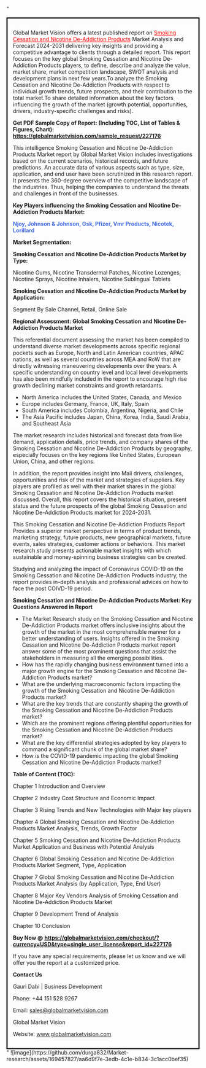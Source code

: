 "<div style='border: 3px solid black; padding: 1em;'>

Global Market Vision offers a latest published report on <a style='color: #ff0000;' href='https://globalmarketvision.com/reports/global-smoking-cessation-and-nicotine-de-addiction-products-market/227176'>Smoking Cessation and Nicotine De-Addiction Products</a> Market Analysis and Forecast 2024-2031 delivering key insights and providing a competitive advantage to clients through a detailed report. This report focuses on the key global Smoking Cessation and Nicotine De-Addiction Products players, to define, describe and analyze the value, market share, market competition landscape, SWOT analysis and development plans in next few years.To analyze the Smoking Cessation and Nicotine De-Addiction Products with respect to individual growth trends, future prospects, and their contribution to the total market.To share detailed information about the key factors influencing the growth of the market (growth potential, opportunities, drivers, industry-specific challenges and risks).

<strong>Get PDF Sample Copy of Report: (Including TOC, List of Tables &amp; Figures, Chart)</strong><strong>: <a style='color: #ff0000;' href='https://globalmarketvision.com/sample_request/227176?utm_source=linkedinPulse&utm_medium=Durga&utm_campaign=Durga'><strong>https://globalmarketvision.com/sample_request/227176</strong></a></strong>

This intelligence Smoking Cessation and Nicotine De-Addiction Products Market report by Global Market Vision includes investigations based on the current scenarios, historical records, and future predictions. An accurate data of various aspects such as type, size, application, and end user have been scrutinized in this research report. It presents the 360-degree overview of the competitive landscape of the industries. Thus, helping the companies to understand the threats and challenges in front of the businesses.

<strong>Key Players influencing the Smoking Cessation and Nicotine De-Addiction Products Market:</strong>

<strong style='color: #4169e1;'>Njoy, Johnson & Johnson, Gsk, Pfizer, Vmr Products, Nicotek, Lorillard</strong>

<strong>Market Segmentation:</strong>

<strong>Smoking Cessation and Nicotine De-Addiction Products Market by Type:</strong>

Nicotine Gums, Nicotine Transdermal Patches, Nicotine Lozenges, Nicotine Sprays, Nicotine Inhalers, Nicotine Sublingual Tablets

<strong>Smoking Cessation and Nicotine De-Addiction Products Market by Application:</strong>

Segment By Sale Channel, Retail, Online Sale

<strong>Regional Assessment: Global Smoking Cessation and Nicotine De-Addiction Products Market</strong>

This referential document assessing the market has been compiled to understand diverse market developments across specific regional pockets such as Europe, North and Latin American countries, APAC nations, as well as several countries across MEA and RoW that are directly witnessing maneuvering developments over the years. A specific understanding on country level and local level developments has also been mindfully included in the report to encourage high rise growth declining market constraints and growth retardants.
<ul>
  <li>North America includes the United States, Canada, and Mexico</li>
  <li>Europe includes Germany, France, UK, Italy, Spain</li>
  <li>South America includes Colombia, Argentina, Nigeria, and Chile</li>
  <li>The Asia Pacific includes Japan, China, Korea, India, Saudi Arabia, and Southeast Asia</li>
</ul>
The market research includes historical and forecast data from like demand, application details, price trends, and company shares of the Smoking Cessation and Nicotine De-Addiction Products by geography, especially focuses on the key regions like United States, European Union, China, and other regions.

In addition, the report provides insight into Mail drivers, challenges, opportunities and risk of the market and strategies of suppliers. Key players are profiled as well with their market shares in the global Smoking Cessation and Nicotine De-Addiction Products market discussed. Overall, this report covers the historical situation, present status and the future prospects of the global Smoking Cessation and Nicotine De-Addiction Products market for 2024-2031.

This Smoking Cessation and Nicotine De-Addiction Products Report Provides a superior market perspective in terms of product trends, marketing strategy, future products, new geographical markets, future events, sales strategies, customer actions or behaviors. This market research study presents actionable market insights with which sustainable and money-spinning business strategies can be created.

Studying and analyzing the impact of Coronavirus COVID-19 on the Smoking Cessation and Nicotine De-Addiction Products industry, the report provides in-depth analysis and professional advices on how to face the post COIVD-19 period.

<strong>Smoking Cessation and Nicotine De-Addiction Products Market: Key Questions Answered in Report</strong>
<ul>
  <li>The Market Research study on the Smoking Cessation and Nicotine De-Addiction Products market offers inclusive insights about the growth of the market in the most comprehensible manner for a better understanding of users. Insights offered in the Smoking Cessation and Nicotine De-Addiction Products market report answer some of the most prominent questions that assist the stakeholders in measuring all the emerging possibilities.</li>
  <li>How has the rapidly changing business environment turned into a major growth engine for the Smoking Cessation and Nicotine De-Addiction Products market?</li>
  <li>What are the underlying macroeconomic factors impacting the growth of the Smoking Cessation and Nicotine De-Addiction Products market?</li>
  <li>What are the key trends that are constantly shaping the growth of the Smoking Cessation and Nicotine De-Addiction Products market?</li>
  <li>Which are the prominent regions offering plentiful opportunities for the Smoking Cessation and Nicotine De-Addiction Products market?</li>
  <li>What are the key differential strategies adopted by key players to command a significant chunk of the global market share?</li>
  <li>How is the COVID-19 pandemic impacting the global Smoking Cessation and Nicotine De-Addiction Products market?</li>
</ul>
<strong>Table of Content (TOC): </strong>

Chapter 1 Introduction and Overview

Chapter 2 Industry Cost Structure and Economic Impact

Chapter 3 Rising Trends and New Technologies with Major key players

Chapter 4 Global Smoking Cessation and Nicotine De-Addiction Products Market Analysis, Trends, Growth Factor

Chapter 5 Smoking Cessation and Nicotine De-Addiction Products Market Application and Business with Potential Analysis

Chapter 6 Global Smoking Cessation and Nicotine De-Addiction Products Market Segment, Type, Application

Chapter 7 Global Smoking Cessation and Nicotine De-Addiction Products Market Analysis (by Application, Type, End User)

Chapter 8 Major Key Vendors Analysis of Smoking Cessation and Nicotine De-Addiction Products Market

Chapter 9 Development Trend of Analysis

Chapter 10 Conclusion

<strong>Buy Now @</strong> <strong><a style='color: #ff0000;' href='https://globalmarketvision.com/checkout/?currency=USD&type=single_user_license&report_id=227176?utm_source=linkedinPulse&utm_medium=Durga&utm_campaign=Durga'>https://globalmarketvision.com/checkout/?currency=USD&type=single_user_license&report_id=227176</a></strong>

If you have any special requirements, please let us know and we will offer you the report at a customized price.

<strong>Contact Us</strong>

Gauri Dabi | Business Development

Phone: +44 151 528 9267

Email: <a href='mailto:sales@globalmarketvision.com'>sales@globalmarketvision.com</a>

Global Market Vision

Website: <a href='http://www.globalmarketvision.com'>www.globalmarketvision.com</a>

</div>"
![image](https://github.com/durga832/Market-research/assets/169457827/aa6d9f7e-3edb-4c1e-b834-3c1acc0bef35)
